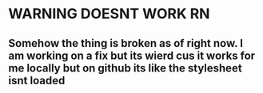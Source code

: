 # WARNING DOESNT WORK RN
## Somehow the thing is broken as of right now. I am working on a fix but its wierd cus it works for me locally but on github its like the stylesheet isnt loaded
